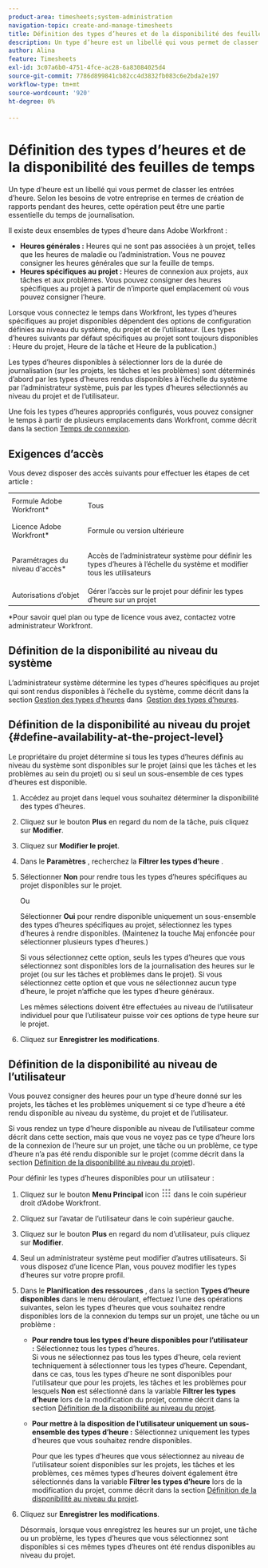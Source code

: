 ```yaml
---
product-area: timesheets;system-administration
navigation-topic: create-and-manage-timesheets
title: Définition des types d’heures et de la disponibilité des feuilles de temps
description: Un type d’heure est un libellé qui vous permet de classer les entrées d’heure. Selon les besoins de votre entreprise en termes de création de rapports pendant des heures, cette opération peut être une partie essentielle du temps de journalisation.
author: Alina
feature: Timesheets
exl-id: 3c07a6b0-4751-4fce-ac28-6a83084025d4
source-git-commit: 7786d899841cb82cc4d3832fb083c6e2bda2e197
workflow-type: tm+mt
source-wordcount: '920'
ht-degree: 0%

---
```


# Définition des types d’heures et de la disponibilité des feuilles de temps

Un type d’heure est un libellé qui vous permet de classer les entrées d’heure. Selon les besoins de votre entreprise en termes de création de rapports pendant des heures, cette opération peut être une partie essentielle du temps de journalisation.

Il existe deux ensembles de types d’heure dans Adobe Workfront :

* **Heures générales :** Heures qui ne sont pas associées à un projet, telles que les heures de maladie ou l’administration. Vous ne pouvez consigner les heures générales que sur la feuille de temps.
* **Heures spécifiques au projet :** Heures de connexion aux projets, aux tâches et aux problèmes. Vous pouvez consigner des heures spécifiques au projet à partir de n’importe quel emplacement où vous pouvez consigner l’heure.

Lorsque vous connectez le temps dans Workfront, les types d’heures spécifiques au projet disponibles dépendent des options de configuration définies au niveau du système, du projet et de l’utilisateur. (Les types d’heures suivants par défaut spécifiques au projet sont toujours disponibles : Heure du projet, Heure de la tâche et Heure de la publication.)

Les types d’heures disponibles à sélectionner lors de la durée de journalisation (sur les projets, les tâches et les problèmes) sont déterminés d’abord par les types d’heures rendus disponibles à l’échelle du système par l’administrateur système, puis par les types d’heures sélectionnés au niveau du projet et de l’utilisateur.

Une fois les types d’heures appropriés configurés, vous pouvez consigner le temps à partir de plusieurs emplacements dans Workfront, comme décrit dans la section [Temps de connexion](../../timesheets/create-and-manage-timesheets/log-time.md).

## Exigences d’accès

Vous devez disposer des accès suivants pour effectuer les étapes de cet article :

<table style="table-layout:auto"> 
 <col> 
 </col> 
 <col> 
 </col> 
 <tbody> 
  <tr> 
   <td role="rowheader">Formule Adobe Workfront*</td> 
   <td> <p>Tous</p> </td> 
  </tr> 
  <tr> 
   <td role="rowheader">Licence Adobe Workfront*</td> 
   <td> <p>Formule ou version ultérieure</p> </td> 
  </tr> 
  <tr> 
   <td role="rowheader">Paramétrages du niveau d'accès*</td> 
   <td> <p>Accès de l’administrateur système pour définir les types d’heures à l’échelle du système et modifier tous les utilisateurs</p> </td> 
  </tr> 
  <tr> 
   <td role="rowheader">Autorisations d’objet</td> 
   <td>Gérer l’accès sur le projet pour définir les types d’heure sur un projet</td> 
  </tr> 
 </tbody> 
</table>

&#42;Pour savoir quel plan ou type de licence vous avez, contactez votre administrateur Workfront.

## Définition de la disponibilité au niveau du système

L’administrateur système détermine les types d’heures spécifiques au projet qui sont rendus disponibles à l’échelle du système, comme décrit dans la section [Gestion des types d’heures](../../administration-and-setup/set-up-workfront/configure-timesheets-schedules/hour-types.md) dans  [Gestion des types d’heures](../../administration-and-setup/set-up-workfront/configure-timesheets-schedules/hour-types.md).

## Définition de la disponibilité au niveau du projet {#define-availability-at-the-project-level}

Le propriétaire du projet détermine si tous les types d’heures définis au niveau du système sont disponibles sur le projet (ainsi que les tâches et les problèmes au sein du projet) ou si seul un sous-ensemble de ces types d’heures est disponible. 

1. Accédez au projet dans lequel vous souhaitez déterminer la disponibilité des types d’heures.
1. Cliquez sur le bouton **Plus** en regard du nom de la tâche, puis cliquez sur **Modifier**.

1. Cliquez sur **Modifier le projet**.
1. Dans le **Paramètres** , recherchez la **Filtrer les types d’heure** .

1. Sélectionner **Non** pour rendre tous les types d’heures spécifiques au projet disponibles sur le projet.

   Ou

   Sélectionner **Oui** pour rendre disponible uniquement un sous-ensemble des types d’heures spécifiques au projet, sélectionnez les types d’heures à rendre disponibles. (Maintenez la touche Maj enfoncée pour sélectionner plusieurs types d’heures.)

   Si vous sélectionnez cette option, seuls les types d’heures que vous sélectionnez sont disponibles lors de la journalisation des heures sur le projet (ou sur les tâches et problèmes dans le projet). Si vous sélectionnez cette option et que vous ne sélectionnez aucun type d’heure, le projet n’affiche que les types d’heure généraux.

   Les mêmes sélections doivent être effectuées au niveau de l’utilisateur individuel pour que l’utilisateur puisse voir ces options de type heure sur le projet.

1. Cliquez sur **Enregistrer les modifications**.

## Définition de la disponibilité au niveau de l’utilisateur

Vous pouvez consigner des heures pour un type d’heure donné sur les projets, les tâches et les problèmes uniquement si ce type d’heure a été rendu disponible au niveau du système, du projet et de l’utilisateur.

Si vous rendez un type d’heure disponible au niveau de l’utilisateur comme décrit dans cette section, mais que vous ne voyez pas ce type d’heure lors de la connexion de l’heure sur un projet, une tâche ou un problème, ce type d’heure n’a pas été rendu disponible sur le projet (comme décrit dans la section [Définition de la disponibilité au niveau du projet](#define-availability-at-the-project-level)).

Pour définir les types d’heures disponibles pour un utilisateur :

1. Cliquez sur le bouton **Menu Principal** icon ![](assets/main-menu-icon.png) dans le coin supérieur droit d’Adobe Workfront.

1. Cliquez sur l’avatar de l’utilisateur dans le coin supérieur gauche.
1. Cliquez sur le bouton **Plus** en regard du nom d’utilisateur, puis cliquez sur **Modifier**.

1. Seul un administrateur système peut modifier d’autres utilisateurs. Si vous disposez d’une licence Plan, vous pouvez modifier les types d’heures sur votre propre profil.
1. Dans le **Planification des ressources** , dans la section **Types d’heure disponibles** dans le menu déroulant, effectuez l’une des opérations suivantes, selon les types d’heures que vous souhaitez rendre disponibles lors de la connexion du temps sur un projet, une tâche ou un problème :

   * **Pour rendre tous les types d’heure disponibles pour l’utilisateur :** Sélectionnez tous les types d’heures.\
      Si vous ne sélectionnez pas tous les types d’heure, cela revient techniquement à sélectionner tous les types d’heure. Cependant, dans ce cas, tous les types d’heure ne sont disponibles pour l’utilisateur que pour les projets, les tâches et les problèmes pour lesquels **Non** est sélectionné dans la variable **Filtrer les types d’heure** lors de la modification du projet, comme décrit dans la section [Définition de la disponibilité au niveau du projet](#define-availability-at-the-project-level).
   * **Pour mettre à la disposition de l’utilisateur uniquement un sous-ensemble des types d’heure :** Sélectionnez uniquement les types d’heures que vous souhaitez rendre disponibles.

      Pour que les types d’heures que vous sélectionnez au niveau de l’utilisateur soient disponibles sur les projets, les tâches et les problèmes, ces mêmes types d’heures doivent également être sélectionnés dans la variable **Filtrer les types d’heure** lors de la modification du projet, comme décrit dans la section [Définition de la disponibilité au niveau du projet](#define-availability-at-the-project-level).

1. Cliquez sur **Enregistrer les modifications**.

   Désormais, lorsque vous enregistrez les heures sur un projet, une tâche ou un problème, les types d’heures que vous sélectionnez sont disponibles si ces mêmes types d’heures ont été rendus disponibles au niveau du projet.
